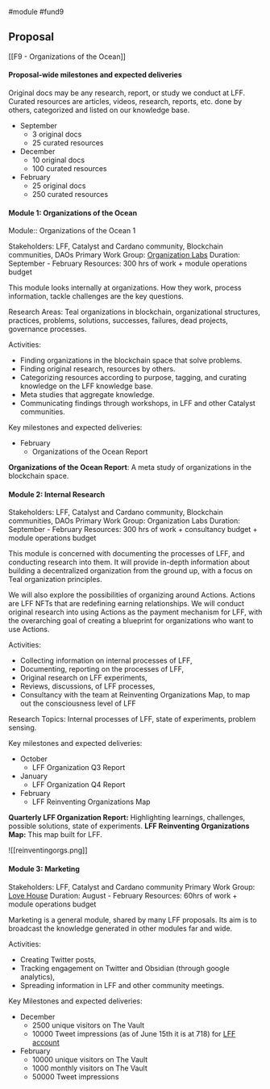 #module #fund9 

## Proposal
[[F9 - Organizations of the Ocean]]

#### Proposal-wide milestones and expected deliveries
Original docs may be any research, report, or study we conduct at LFF. Curated resources are articles, videos, research, reports, etc. done by others, categorized and listed on our knowledge base.

-   September
	-   3 original docs 
	-   25 curated resources 
-   December
	-   10 original docs
	-   100 curated resources
-   February
    -   25 original docs
    -   250 curated resources

#### Module 1: Organizations of the Ocean
Module:: Organizations of the Ocean 1

Stakeholders: LFF, Catalyst and Cardano community, Blockchain communities, DAOs
Primary Work Group: [Organization Labs](https://publish.obsidian.md/littlefish-foundation/D.+Work+Groups/Organization+Labs/Organization+Labs)
Duration: September - February
Resources: 300 hrs of work + module operations budget

This module looks internally at organizations. How they work, process information, tackle challenges are the key questions.

Research Areas: Teal organizations in blockchain, organizational structures, practices, problems, solutions, successes, failures, dead projects, governance processes.

Activities:
- Finding organizations in the blockchain space that solve problems.
- Finding original research, resources by others.
- Categorizing resources according to purpose, tagging, and curating knowledge on the LFF knowledge base.
- Meta studies that aggregate knowledge.
- Communicating findings through workshops, in LFF and other Catalyst communities.

Key milestones and expected deliveries:
-   February
	-   Organizations of the Ocean Report

**Organizations of the Ocean Report**: A meta study of organizations in the blockchain space.

#### Module 2: Internal Research
Stakeholders: LFF, Catalyst and Cardano community, Blockchain communities, DAOs
Primary Work Group: Organization Labs
Duration: September - February
Resources: 300 hrs of work + consultancy budget + module operations budget 

This module is concerned with documenting the processes of LFF, and conducting research into them. It will provide in-depth information about building a decentralized organization from the ground up, with a focus on Teal organization principles.

We will also explore the possibilities of organizing around Actions. Actions are LFF NFTs that are redefining earning relationships. We will conduct original research into using Actions as the payment mechanism for LFF, with the overarching goal of creating a blueprint for organizations who want to use Actions.

Activities:
- Collecting information on internal processes of LFF,
- Documenting, reporting on the processes of LFF,
- Original research on LFF experiments,
- Reviews, discussions, of LFF processes,
- Consultancy with the team at Reinventing Organizations Map, to map out the consciousness level of LFF

Research Topics: Internal processes of LFF, state of experiments, problem sensing.

Key milestones and expected deliveries:
- October
	- LFF Organization Q3 Report
- January
	- LFF Organization Q4 Report
- February
	- LFF Reinventing Organizations Map

**Quarterly LFF Organization Report:** Highlighting learnings, challenges, possible solutions, state of experiments. 
**LFF Reinventing Organizations Map:** This map built for LFF.

![[reinventingorgs.png]]

#### Module 3: Marketing
Stakeholders: LFF, Catalyst and Cardano community
Primary Work Group: [Love House](https://publish.obsidian.md/littlefish-foundation/D.+Work+Groups/Organizational+Structure)
Duration: August - February
Resources: 60hrs of work + module operations budget

Marketing is a general module, shared by many LFF proposals. Its aim is to broadcast the knowledge generated in other modules far and wide. 

Activities:
-   Creating Twitter posts, 
-   Tracking engagement on Twitter and Obsidian (through google analytics), 
-   Spreading information in LFF and other community meetings. 

Key Milestones and expected deliveries:
-   December
	-   2500 unique visitors on The Vault
	-   10000 Tweet impressions (as of June 15th it is at 718) for [LFF account](https://twitter.com/LittleFishDAO)
-   February
	-   10000 unique visitors on The Vault
	-   1000 monthly visitors on The Vault
	-   50000 Tweet impressions

